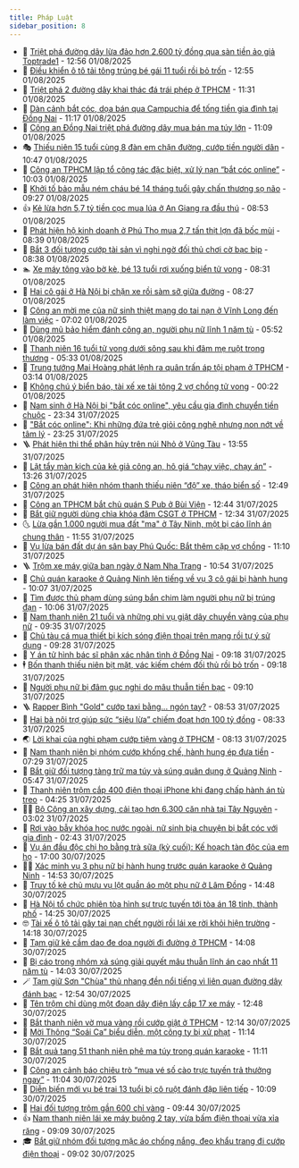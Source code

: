 ```yaml
---
title: Pháp Luật
sidebar_position: 8
---
```


<!-- dantri-phap-luat:START -->
- 🌊 [Triệt phá đường dây lừa đảo hơn 2.600 tỷ đồng qua sàn tiền ảo giả Toptrade1](https://dantri.com.vn/phap-luat/triet-pha-duong-day-lua-dao-hon-2600-ty-dong-qua-san-tien-ao-gia-toptrade1-20250801194533018.htm) - 12:56 01/08/2025
- 🐲 [Điều khiển ô tô tải tông trúng bé gái 11 tuổi rồi bỏ trốn](https://dantri.com.vn/phap-luat/dieu-khien-o-to-tai-tong-trung-be-gai-11-tuoi-roi-bo-tron-20250801172429709.htm) - 12:55 01/08/2025
- 🌁 [Triệt phá 2 đường dây khai thác đá trái phép ở TPHCM](https://dantri.com.vn/phap-luat/triet-pha-2-duong-day-khai-thac-da-trai-phep-o-tphcm-20250801091543182.htm) - 11:31 01/08/2025
- 🎃 [Dàn cảnh bắt cóc, dọa bán qua Campuchia để tống tiền gia đình tại Đồng Nai](https://dantri.com.vn/phap-luat/dan-canh-bat-coc-doa-ban-qua-campuchia-de-tong-tien-gia-dinh-tai-dong-nai-20250801172830948.htm) - 11:17 01/08/2025
- 🦅 [Công an Đồng Nai triệt phá đường dây mua bán ma túy lớn](https://dantri.com.vn/phap-luat/cong-an-dong-nai-triet-pha-duong-day-mua-ban-ma-tuy-lon-20250801174631025.htm) - 11:09 01/08/2025
- 🎭 [Thiếu niên 15 tuổi cùng 8 đàn em chặn đường, cướp tiền người dân](https://dantri.com.vn/phap-luat/thieu-nien-15-tuoi-cung-8-dan-em-chan-duong-cuop-tien-nguoi-dan-20250801170055631.htm) - 10:47 01/08/2025
- 🤗 [Công an TPHCM lập tổ công tác đặc biệt, xử lý nạn “bắt cóc online”](https://dantri.com.vn/phap-luat/cong-an-tphcm-lap-to-cong-tac-dac-biet-xu-ly-nan-bat-coc-online-20250801170032408.htm) - 10:03 01/08/2025
- 🚀 [Khởi tố bảo mẫu ném cháu bé 14 tháng tuổi gây chấn thương sọ não](https://dantri.com.vn/phap-luat/khoi-to-bao-mau-nem-chau-be-14-thang-tuoi-gay-chan-thuong-so-nao-20250801161052082.htm) - 09:27 01/08/2025
- 👍 [Kẻ lừa hơn 5,7 tỷ tiền cọc mua lúa ở An Giang ra đầu thú](https://dantri.com.vn/phap-luat/ke-lua-hon-57-ty-tien-coc-mua-lua-o-an-giang-ra-dau-thu-20250801090054535.htm) - 08:53 01/08/2025
- 🧐 [Phát hiện hộ kinh doanh ở Phú Thọ mua 2,7 tấn thịt lợn đã bốc mùi](https://dantri.com.vn/phap-luat/phat-hien-ho-kinh-doanh-o-phu-tho-mua-27-tan-thit-lon-da-boc-mui-20250801153218340.htm) - 08:39 01/08/2025
- 🫶 [Bắt 3 đối tượng cướp tài sản vì nghi ngờ đối thủ chơi cờ bạc bịp](https://dantri.com.vn/phap-luat/bat-3-doi-tuong-cuop-tai-san-vi-nghi-ngo-doi-thu-choi-co-bac-bip-20250801150817908.htm) - 08:38 01/08/2025
- 🏊 [Xe máy tông vào bờ kè, bé 13 tuổi rơi xuống biển tử vong](https://dantri.com.vn/phap-luat/xe-may-tong-vao-bo-ke-be-13-tuoi-roi-xuong-bien-tu-vong-20250801150224708.htm) - 08:31 01/08/2025
- 🌋 [Hai cô gái ở Hà Nội bị chặn xe rồi sàm sỡ giữa đường](https://dantri.com.vn/phap-luat/hai-co-gai-o-ha-noi-bi-chan-xe-roi-sam-so-giua-duong-20250801151656429.htm) - 08:27 01/08/2025
- 👹 [Công an mời mẹ của nữ sinh thiệt mạng do tai nạn ở Vĩnh Long đến làm việc](https://dantri.com.vn/phap-luat/cong-an-moi-me-cua-nu-sinh-thiet-mang-do-tai-nan-o-vinh-long-den-lam-viec-20250801130829691.htm) - 07:02 01/08/2025
- 🫣 [Dùng mũ bảo hiểm đánh công an, người phụ nữ lĩnh 1 năm tù](https://dantri.com.vn/phap-luat/dung-mu-bao-hiem-danh-cong-an-nguoi-phu-nu-linh-1-nam-tu-20250801120232352.htm) - 05:52 01/08/2025
- 🎃 [Thanh niên 16 tuổi tử vong dưới sông sau khi đâm mẹ ruột trọng thương](https://dantri.com.vn/phap-luat/thanh-nien-16-tuoi-tu-vong-duoi-song-sau-khi-dam-me-ruot-trong-thuong-20250801113736515.htm) - 05:33 01/08/2025
- 🌝 [Trung tướng Mai Hoàng phát lệnh ra quân trấn áp tội phạm ở TPHCM](https://dantri.com.vn/xa-hoi/trung-tuong-mai-hoang-phat-lenh-ra-quan-tran-ap-toi-pham-o-tphcm-20250801094022978.htm) - 03:14 01/08/2025
- 🚀 [Không chú ý biển báo, tài xế xe tải tông 2 vợ chồng tử vong](https://dantri.com.vn/phap-luat/khong-chu-y-bien-bao-tai-xe-xe-tai-tong-2-vo-chong-tu-vong-20250801071256966.htm) - 00:22 01/08/2025
- 🥷 [Nam sinh ở Hà Nội bị &quot;bắt cóc online&quot;, yêu cầu gia đình chuyển tiền chuộc](https://dantri.com.vn/phap-luat/nam-sinh-o-ha-noi-bi-bat-coc-online-yeu-cau-gia-dinh-chuyen-tien-chuoc-20250801003251136.htm) - 23:34 31/07/2025
- 👺 [&quot;Bắt cóc online&quot;: Khi những đứa trẻ giỏi công nghệ nhưng non nớt về tâm lý](https://dantri.com.vn/phap-luat/bat-coc-online-khi-nhung-dua-tre-gioi-cong-nghe-nhung-non-not-ve-tam-ly-20250801002519731.htm) - 23:25 31/07/2025
- 🪜 [Phát hiện thi thể phân hủy trên núi Nhỏ ở Vũng Tàu](https://dantri.com.vn/phap-luat/phat-hien-thi-the-phan-huy-tren-nui-nho-o-vung-tau-20250731193827260.htm) - 13:55 31/07/2025
- 🦄 [Lật tẩy màn kịch của kẻ giả công an, hô giá “chạy việc, chạy án”](https://dantri.com.vn/phap-luat/lat-tay-man-kich-cua-ke-gia-cong-an-ho-gia-chay-viec-chay-an-20250731192455339.htm) - 13:26 31/07/2025
- 🦍 [Công an phát hiện nhóm thanh thiếu niên “độ” xe, tháo biển số](https://dantri.com.vn/phap-luat/cong-an-phat-hien-nhom-thanh-thieu-nien-do-xe-thao-bien-so-20250731193653070.htm) - 12:49 31/07/2025
- 🌁 [Công an TPHCM bắt chủ quán S Pub ở Bùi Viện](https://dantri.com.vn/phap-luat/cong-an-tphcm-bat-chu-quan-s-pub-o-bui-vien-20250731192738720.htm) - 12:44 31/07/2025
- 💯 [Bắt giữ người dùng chìa khóa đâm CSGT ở TPHCM](https://dantri.com.vn/phap-luat/bat-giu-nguoi-dung-chia-khoa-dam-csgt-o-tphcm-20250731185802314.htm) - 12:34 31/07/2025
- 🌜 [Lừa gần 1.000 người mua đất &quot;ma&quot; ở Tây Ninh, một bị cáo lĩnh án chung thân](https://dantri.com.vn/phap-luat/lua-gan-1000-nguoi-mua-dat-ma-o-tay-ninh-mot-bi-cao-linh-an-chung-than-20250731173556620.htm) - 11:55 31/07/2025
- 👹 [Vụ lừa bán đất dự án sân bay Phú Quốc: Bắt thêm cặp vợ chồng](https://dantri.com.vn/phap-luat/vu-lua-ban-dat-du-an-san-bay-phu-quoc-bat-them-cap-vo-chong-20250731174906550.htm) - 11:10 31/07/2025
- 🪜 [Trộm xe máy giữa ban ngày ở Nam Nha Trang](https://dantri.com.vn/phap-luat/trom-xe-may-giua-ban-ngay-o-nam-nha-trang-20250731173604795.htm) - 10:54 31/07/2025
- 🦩 [Chủ quán karaoke ở Quảng Ninh lên tiếng về vụ 3 cô gái bị hành hung](https://dantri.com.vn/phap-luat/chu-quan-karaoke-o-quang-ninh-len-tieng-ve-vu-3-co-gai-bi-hanh-hung-20250731170149410.htm) - 10:07 31/07/2025
- 💂 [Tìm được thủ phạm dùng súng bắn chim làm người phụ nữ bị trúng đạn](https://dantri.com.vn/phap-luat/tim-duoc-thu-pham-dung-sung-ban-chim-lam-nguoi-phu-nu-bi-trung-dan-20250731164542755.htm) - 10:06 31/07/2025
- 💃 [Nam thanh niên 21 tuổi và những phi vụ giật dây chuyền vàng của phụ nữ](https://dantri.com.vn/phap-luat/nam-thanh-nien-21-tuoi-va-nhung-phi-vu-giat-day-chuyen-vang-cua-phu-nu-20250731162504031.htm) - 09:35 31/07/2025
- 🧐 [Chủ tàu cá mua thiết bị kích sóng điện thoại trên mạng rồi tự ý sử dụng](https://dantri.com.vn/phap-luat/chu-tau-ca-mua-thiet-bi-kich-song-dien-thoai-tren-mang-roi-tu-y-su-dung-20250731161354801.htm) - 09:28 31/07/2025
- 🤗 [Y án tử hình bác sĩ phân xác nhân tình ở Đồng Nai](https://dantri.com.vn/phap-luat/y-an-tu-hinh-bac-si-phan-xac-nhan-tinh-o-dong-nai-20250731152530384.htm) - 09:18 31/07/2025
- 🕴 [Bốn thanh thiếu niên bịt mặt, vác kiếm chém đối thủ rồi bỏ trốn](https://dantri.com.vn/phap-luat/bon-thanh-thieu-nien-bit-mat-vac-kiem-chem-doi-thu-roi-bo-tron-20250731161412100.htm) - 09:18 31/07/2025
- 🐎 [Người phụ nữ bị đâm gục nghi do mâu thuẫn tiền bạc](https://dantri.com.vn/phap-luat/nguoi-phu-nu-bi-dam-guc-nghi-do-mau-thuan-tien-bac-20250731154734623.htm) - 09:10 31/07/2025
- 🪜 [Rapper Bình &quot;Gold&quot; cướp taxi bằng... ngón tay?](https://dantri.com.vn/phap-luat/rapper-binh-gold-cuop-taxi-bang-ngon-tay-20250731154831115.htm) - 08:53 31/07/2025
- 🤭 [Hai bà nội trợ giúp sức “siêu lừa” chiếm đoạt hơn 100 tỷ đồng](https://dantri.com.vn/phap-luat/hai-ba-noi-tro-giup-suc-sieu-lua-chiem-doat-hon-100-ty-dong-20250731115504872.htm) - 08:33 31/07/2025
- 🌏 [Lời khai của nghi phạm cướp tiệm vàng ở TPHCM](https://dantri.com.vn/phap-luat/loi-khai-cua-nghi-pham-cuop-tiem-vang-o-tphcm-20250731142551424.htm) - 08:13 31/07/2025
- 🎃 [Nam thanh niên bị nhóm cướp khống chế, hành hung ép đưa tiền](https://dantri.com.vn/phap-luat/nam-thanh-nien-bi-nhom-cuop-khong-che-hanh-hung-ep-dua-tien-20250731141206387.htm) - 07:29 31/07/2025
- 🗽 [Bắt giữ đối tượng tàng trữ ma túy và súng quân dụng ở Quảng Ninh](https://dantri.com.vn/phap-luat/bat-giu-doi-tuong-tang-tru-ma-tuy-va-sung-quan-dung-o-quang-ninh-20250731122837676.htm) - 05:47 31/07/2025
- 🌁 [Thanh niên trộm cắp 400 điện thoại iPhone khi đang chấp hành án tù treo](https://dantri.com.vn/phap-luat/thanh-nien-trom-cap-400-dien-thoai-iphone-khi-dang-chap-hanh-an-tu-treo-20250731105838257.htm) - 04:25 31/07/2025
- 🧑‍💻 [Bộ Công an xây dựng, cải tạo hơn 6.300 căn nhà tại Tây Nguyên](https://dantri.com.vn/phap-luat/bo-cong-an-xay-dung-cai-tao-hon-6300-can-nha-tai-tay-nguyen-20250731095447106.htm) - 03:02 31/07/2025
- 🌮 [Rơi vào bẫy khóa học nước ngoài, nữ sinh bịa chuyện bị bắt cóc với gia đình](https://dantri.com.vn/phap-luat/roi-vao-bay-khoa-hoc-nuoc-ngoai-nu-sinh-bia-chuyen-bi-bat-coc-voi-gia-dinh-20250731091906856.htm) - 02:43 31/07/2025
- 🤗 [Vụ án đầu độc chị họ bằng trà sữa &lpar;kỳ cuối&rpar;: Kế hoạch tàn độc của em họ](https://dantri.com.vn/phap-luat/vu-an-dau-doc-chi-ho-bang-tra-sua-ky-cuoi-ke-hoach-tan-doc-cua-em-ho-20250730190414038.htm) - 17:00 30/07/2025
- 👨‍🏫 [Xác minh vụ 3 phụ nữ bị hành hung trước quán karaoke ở Quảng Ninh](https://dantri.com.vn/phap-luat/xac-minh-vu-3-phu-nu-bi-hanh-hung-truoc-quan-karaoke-o-quang-ninh-20250730215104459.htm) - 14:53 30/07/2025
- 🎉 [Truy tố kẻ chủ mưu vụ lột quần áo một phụ nữ ở Lâm Đồng](https://dantri.com.vn/phap-luat/truy-to-ke-chu-muu-vu-lot-quan-ao-mot-phu-nu-o-lam-dong-20250730212109919.htm) - 14:48 30/07/2025
- 🤗 [Hà Nội tổ chức phiên tòa hình sự trực tuyến tới tòa án 18 tỉnh, thành phố](https://dantri.com.vn/phap-luat/ha-noi-to-chuc-phien-toa-hinh-su-truc-tuyen-toi-toa-an-18-tinh-thanh-pho-20250730211904566.htm) - 14:25 30/07/2025
- 🤓 [Tài xế ô tô tải gây tai nạn chết người rồi lái xe rời khỏi hiện trường](https://dantri.com.vn/phap-luat/tai-xe-o-to-tai-gay-tai-nan-chet-nguoi-roi-lai-xe-roi-khoi-hien-truong-20250730211507647.htm) - 14:18 30/07/2025
- 👹 [Tạm giữ kẻ cầm dao đe dọa người đi đường ở TPHCM](https://dantri.com.vn/phap-luat/tam-giu-ke-cam-dao-de-doa-nguoi-di-duong-o-tphcm-20250730204932179.htm) - 14:08 30/07/2025
- 🐘 [Bị cáo trong nhóm xả súng giải quyết mâu thuẫn lĩnh án cao nhất 11 năm tù](https://dantri.com.vn/phap-luat/bi-cao-trong-nhom-xa-sung-giai-quyet-mau-thuan-linh-an-cao-nhat-11-nam-tu-20250730201144689.htm) - 14:03 30/07/2025
- 🪄 [Tạm giữ Sơn &quot;Chùa&quot; thủ nhang đền nổi tiếng vì liên quan đường dây đánh bạc](https://dantri.com.vn/phap-luat/tam-giu-son-chua-thu-nhang-den-noi-tieng-vi-lien-quan-duong-day-danh-bac-20250730183051282.htm) - 12:54 30/07/2025
- 💄 [Tên trộm chỉ dùng một đoạn dây điện lấy cắp 17 xe máy](https://dantri.com.vn/phap-luat/ten-trom-chi-dung-mot-doan-day-dien-lay-cap-17-xe-may-20250730183352198.htm) - 12:48 30/07/2025
- 🐎 [Bắt thanh niên vờ mua vàng rồi cướp giật ở TPHCM](https://dantri.com.vn/phap-luat/bat-thanh-nien-vo-mua-vang-roi-cuop-giat-o-tphcm-20250730185959524.htm) - 12:14 30/07/2025
- 💯 [Mời Thông “Soái Ca” biểu diễn, một công ty bị xử phạt](https://dantri.com.vn/phap-luat/moi-thong-soai-ca-bieu-dien-mot-cong-ty-bi-xu-phat-20250730165919170.htm) - 11:14 30/07/2025
- 💯 [Bắt quả tang 51 thanh niên phê ma túy trong quán karaoke](https://dantri.com.vn/phap-luat/bat-qua-tang-51-thanh-nien-phe-ma-tuy-trong-quan-karaoke-20250730175855720.htm) - 11:11 30/07/2025
- 🌈 [Công an cảnh báo chiêu trò “mua vé số cào trực tuyến trả thưởng ngay”](https://dantri.com.vn/phap-luat/cong-an-canh-bao-chieu-tro-mua-ve-so-cao-truc-tuyen-tra-thuong-ngay-20250730170514575.htm) - 11:04 30/07/2025
- 🧠 [Diễn biến mới vụ bé trai 13 tuổi bị cô ruột đánh đập liên tiếp](https://dantri.com.vn/phap-luat/dien-bien-moi-vu-be-trai-13-tuoi-bi-co-ruot-danh-dap-lien-tiep-20250730170055361.htm) - 10:09 30/07/2025
- 🌈 [Hai đối tượng trộm gần 600 chỉ vàng](https://dantri.com.vn/phap-luat/hai-doi-tuong-trom-gan-600-chi-vang-20250730163231679.htm) - 09:44 30/07/2025
- 👍 [Nam thanh niên lái xe máy buông 2 tay, vừa bấm điện thoại vừa xỉa răng](https://dantri.com.vn/phap-luat/nam-thanh-nien-lai-xe-may-buong-2-tay-vua-bam-dien-thoai-vua-xia-rang-20250730151620656.htm) - 09:09 30/07/2025
- 🎓 [Bắt giữ nhóm đối tượng mặc áo chống nắng, đeo khẩu trang đi cướp điện thoại](https://dantri.com.vn/phap-luat/bat-giu-nhom-doi-tuong-mac-ao-chong-nang-deo-khau-trang-di-cuop-dien-thoai-20250730152530908.htm) - 09:02 30/07/2025<!-- dantri-phap-luat:END -->
